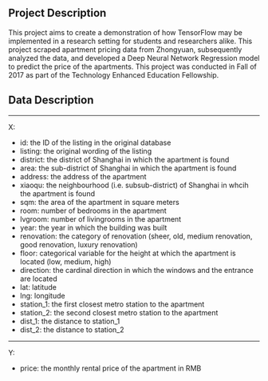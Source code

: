 ## Project Description

This project aims to create a demonstration of how TensorFlow may be implemented in a research setting for students and researchers alike. This project scraped apartment pricing data from Zhongyuan, subsequently analyzed the data, and developed a Deep Neural Network Regression model to predict the price of the apartments. This project was conducted in Fall of 2017 as part of the Technology Enhanced Education Fellowship.

## Data Description
--------------------------------------
X:
- id: the ID of the listing in the original database
- listing: the original wording of the listing
- district: the district of Shanghai in which the apartment is found
- area: the sub-district of Shanghai in which the apartment is found
- address: the address of the apartment
- xiaoqu: the neighbourhood (i.e. subsub-district) of Shanghai in whcih the apartment is found
- sqm: the area of the apartment in square meters
- room: number of bedrooms in the apartment
- lvgroom: number of livingrooms in the apartment
- year: the year in which the building was built
- renovation: the category of renovation (sheer, old, medium renovation, good renovation, luxury renovation)
- floor: categorical variable for the height at which the apartment is located (low, medium, high)
- direction: the cardinal direction in which the windows and the entrance are located
- lat: latitude
- lng: longitude
- station_1: the first closest metro station to the apartment
- station_2: the second closest metro station to the apartment
- dist_1: the distance to station_1
- dist_2: the distance to station_2
--------------------------------------
Y:
- price: the monthly rental price of the apartment in RMB